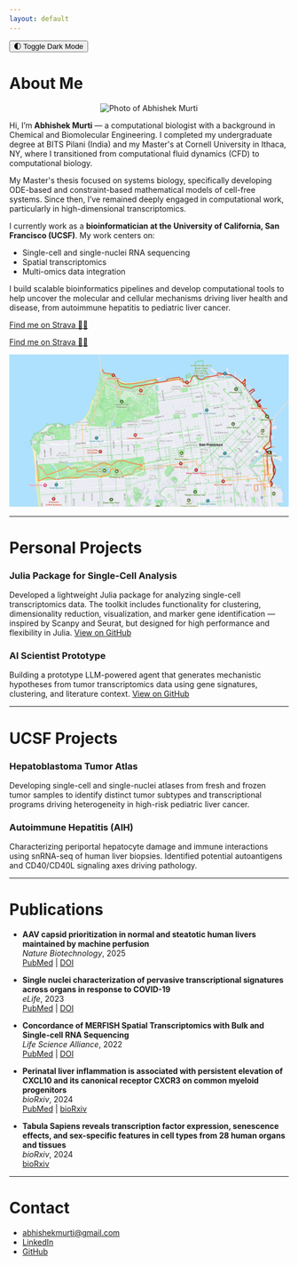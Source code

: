 ```yaml
---
layout: default
---
```


<link rel="stylesheet" href="/assets/style.css">

<div class="toggle-container">
  <button class="toggle-button" onclick="toggleDarkMode()">🌓 Toggle Dark Mode</button>
</div>

<script>
  const toggleDarkMode = () => {
    document.body.classList.toggle('dark-mode');
    localStorage.setItem('darkMode', document.body.classList.contains('dark-mode'));
  };
  window.onload = () => {
    if (localStorage.getItem('darkMode') === 'true') {
      document.body.classList.add('dark-mode');
    }
  };
</script>

# About Me

<p align="center">
  <img src="/img/photo.png" alt="Photo of Abhishek Murti" width="180">
</p>

Hi, I’m **Abhishek Murti** — a computational biologist with a background in Chemical and Biomolecular Engineering. I completed my undergraduate degree at BITS Pilani (India) and my Master's at Cornell University in Ithaca, NY, where I transitioned from computational fluid dynamics (CFD) to computational biology.

My Master's thesis focused on systems biology, specifically developing ODE-based and constraint-based mathematical models of cell-free systems. Since then, I’ve remained deeply engaged in computational work, particularly in high-dimensional transcriptomics.

I currently work as a **bioinformatician at the University of California, San Francisco (UCSF)**. My work centers on:
- Single-cell and single-nuclei RNA sequencing
- Spatial transcriptomics
- Multi-omics data integration

I build scalable bioinformatics pipelines and develop computational tools to help uncover the molecular and cellular mechanisms driving liver health and disease, from autoimmune hepatitis to pediatric liver cancer.

[Find me on Strava 🏃‍♂️](https://www.strava.com/athletes/84323856)

[Find me on Strava 🏃‍♂️](https://www.strava.com/athletes/84323856)

<p align="center">
  <img src="/img/strava_heatmap.png" alt="Strava Heatmap" width="600">
</p>


---

# Personal Projects

### Julia Package for Single-Cell Analysis 
Developed a lightweight Julia package for analyzing single-cell transcriptomics data. The toolkit includes functionality for clustering, dimensionality reduction, visualization, and marker gene identification — inspired by Scanpy and Seurat, but designed for high performance and flexibility in Julia.
[View on GitHub](https://github.com/murti-abhishek/scAM.jl)

### AI Scientist Prototype  
Building a prototype LLM-powered agent that generates mechanistic hypotheses from tumor transcriptomics data using gene signatures, clustering, and literature context.
[View on GitHub](https://github.com/murti-abhishek/sc-ai-hb)

---

# UCSF Projects
### Hepatoblastoma Tumor Atlas  
Developing single-cell and single-nuclei atlases from fresh and frozen tumor samples to identify distinct tumor subtypes and transcriptional programs driving heterogeneity in high-risk pediatric liver cancer.

### Autoimmune Hepatitis (AIH)  
Characterizing periportal hepatocyte damage and immune interactions using snRNA-seq of human liver biopsies. Identified potential autoantigens and CD40/CD40L signaling axes driving pathology.

---

# Publications

- **AAV capsid prioritization in normal and steatotic human livers maintained by machine perfusion**  
  *Nature Biotechnology*, 2025  
  [PubMed](https://pubmed.ncbi.nlm.nih.gov/39881029) | [DOI](https://doi.org/10.1038/s41587-024-02523-6)  

- **Single nuclei characterization of pervasive transcriptional signatures across organs in response to COVID-19**  
  *eLife*, 2023  
  [PubMed](https://pubmed.ncbi.nlm.nih.gov/37830426) | [DOI](https://doi.org/10.7554/eLife.81090)  

- **Concordance of MERFISH Spatial Transcriptomics with Bulk and Single-cell RNA Sequencing**  
  *Life Science Alliance*, 2022  
  [PubMed](https://pubmed.ncbi.nlm.nih.gov/36526371) | [DOI](https://doi.org/10.26508/lsa.202201701)  

- **Perinatal liver inflammation is associated with persistent elevation of CXCL10 and its canonical receptor CXCR3 on common myeloid progenitors**  
  *bioRxiv*, 2024  
  [PubMed](https://pubmed.ncbi.nlm.nih.gov/39229070) | [bioRxiv](https://doi.org/10.1101/2024.08.15.607661)  

- **Tabula Sapiens reveals transcription factor expression, senescence effects, and sex-specific features in cell types from 28 human organs and tissues**  
  *bioRxiv*, 2024  
  [bioRxiv](https://doi.org/10.1101/2024.12.03.626516)  

---

# Contact

- [abhishekmurti@gmail.com](mailto:murtiabhishek@gmail.com)  
- [LinkedIn](https://linkedin.com/in/abhishek-murti)  
- [GitHub](https://github.com/murti-abhishek) 
